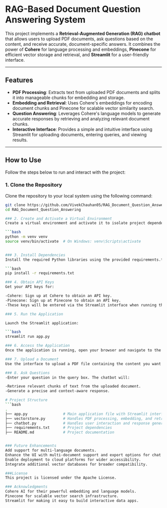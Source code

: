 # RAG-Based Document Question Answering System

This project implements a **Retrieval-Augmented Generation (RAG) chatbot** that allows users to upload PDF documents, ask questions based on the content, and receive accurate, document-specific answers. It combines the power of **Cohere** for language processing and embeddings, **Pinecone** for efficient vector storage and retrieval, and **Streamlit** for a user-friendly interface.

---

## Features

- **PDF Processing**: Extracts text from uploaded PDF documents and splits it into manageable chunks for embedding and storage.  
- **Embedding and Retrieval**: Uses Cohere's embeddings for encoding document chunks and Pinecone for scalable vector similarity search.  
- **Question Answering**: Leverages Cohere's language models to generate accurate responses by retrieving and analyzing relevant document chunks.  
- **Interactive Interface**: Provides a simple and intuitive interface using Streamlit for uploading documents, entering queries, and viewing results.  

---

## How to Use

Follow the steps below to run and interact with the project:

### 1. Clone the Repository
Clone the repository to your local system using the following command:
```bash
git clone https://github.com/VivekChauhan05/RAG_Document_Question_Answering.git
cd RAG_Document_Question_Answering

### 2. Create and Activate a Virtual Environment
Create a virtual environment and activate it to isolate project dependencies:

```bash
python -m venv venv
source venv/bin/activate  # On Windows: venv\Scripts\activate
 

### 3. Install Dependencies
Install the required Python libraries using the provided requirements.txt file:

```bash
pip install -r requirements.txt

### 4. Obtain API Keys
Get your API keys for:

-Cohere: Sign up at Cohere to obtain an API key.
-Pinecone: Sign up at Pinecone to obtain an API key.
-These keys will be entered via the Streamlit interface when running the app.

### 5. Run the Application

Launch the Streamlit application:

```bash
streamlit run app.py

### 6. Access the Application
Once the application is running, open your browser and navigate to the URL provided by Streamlit, typically http://localhost:8501.

### 7. Upload a Document
Use the interface to upload a PDF file containing the content you want to query.

### 8. Ask Questions
-Enter your question in the query box. The chatbot will:

-Retrieve relevant chunks of text from the uploaded document.
-Generate a precise and context-aware response.

# Project Structure
```bash
.
├── app.py                # Main application file with Streamlit interface
├── vectorstore.py        # Handles PDF processing, embedding, and retrieval
├── chatbot.py            # Handles user interaction and response generation
├── requirements.txt      # Project dependencies
├── README.md             # Project documentation


### Future Enhancements
Add support for multi-language documents.
Enhance the UI with multi-document support and export options for chat history.
Enable deployment to cloud platforms for wider accessibility.
Integrate additional vector databases for broader compatibility.

###License
This project is licensed under the Apache License.

### Acknowledgments
Cohere AI for their powerful embedding and language models.
Pinecone for scalable vector search infrastructure.
Streamlit for making it easy to build interactive data apps.





